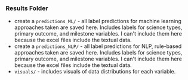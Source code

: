 ### Results Folder

- create a `predictions_ML/` - all label predictions for machine learning approaches taken are saved here. Includes labels for science types, primary outcome, and milestone variables. I can't include them here because the excel files include the textual data.
- create a `predictions_NLP/` - all label predictions for NLP, rule-based approaches taken are saved here. Includes labels for science types, primary outcome, and milestone variables. I can't include them here because the excel files include the textual data.
- `visuals/` - includes visuals of data distributions for each variable. 
